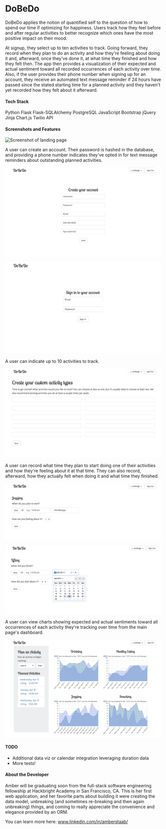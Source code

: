 DoBeDo
===========

DoBeDo applies the notion of quantified self to the question of how to spend our
time if optimizing for happiness. Users track how they feel before and after
regular activities to better recognize which ones have the most positive impact 
on their mood. 

At signup, they select up to ten activities to track. Going forward, they record 
when they plan to do an activity and how they're feeling about doing it and, 
afterward, once they've done it, at what time they finished and how
they felt then. The app then provides a visualization of their expected and
actual sentiment toward all recorded occurrences of each activity over time. 
Also, if the user provides their phone number when signing up for an account, 
they receive an automated text message reminder if 24 hours have passed since
the stated starting time for a planned activity and they haven't yet recorded 
how they felt about it afterward.

#### Tech Stack

Python
Flask
Flask-SQLAlchemy
PostgreSQL
JavaScript
Bootstrap
jQuery
Jinja
Chart.js
Twilio API

#### Screenshots and Features

![Screenshot of landing page](./screencaps/1_Landing_page.png)

A user can create an account. Their password is hashed in the database, and
providing a phone number indicates they've opted in for text message reminders
about outstanding planned activities.

![Screenshot of account creation page](./screencaps/2_Account_creation.png)

![Screenshot of sign-in page](./screencaps/3_Sign_in.png)

A user can indicate up to 10 activities to track.

![Screenshot of activity setup page](./screencaps/4_Activity_setup.png)

A user can record what time they plan to start doing one of their activities and
how they're feeling about it at that time. They can also record, afterward, how
they actually felt when doing it and what time they finished.

![Screenshot of Before_activity page](./screencaps/5_Before_activity.png)

![Screenshot of After_activity page](./screencaps/6_After_activity.png)

A user can view charts showing expected and actual sentiments toward all 
occurrences of each activity they're tracking over time from the main page's
dashboard.

![Screenshot of Dashboard page](./screencaps/7_Dashboard.png)

#### TODO

- Additional data viz or calendar integration leveraging duration data
- More tests!

#### About the Developer

Amber will be graduating soon from the full-stack software engineering 
fellowship at Hackbright Academy in San Francisco, CA. This is her first web 
application, and her favorite parts about building it were creating the data 
model, unbreaking (and sometimes re-breaking and then again unbreaking) things,
and coming to really appreciate the convenience and elegance provided by an ORM.

You can learn more here: www.linkedin.com/in/amberstaab/